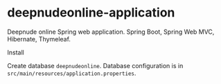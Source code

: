 # deepnudeonline-application
Deepnude online Spring web application. Spring Boot, Spring Web MVC, Hibernate, Thymeleaf.

Install

Create database `deepnudeonline`. Database configuration is in `src/main/resources/application.properties`. 